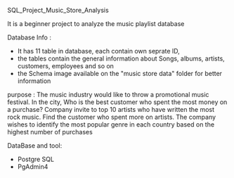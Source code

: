 SQL_Project_Music_Store_Analysis

It is a beginner project to analyze the music playlist database

Database Info : 
- It has 11 table in database, each contain own seprate ID, 
- the tables contain the general information about Songs, albums, artists, customers, employees and so on
- the Schema image available on the "music store data" folder for better information

purpose : 
The music industry would like to throw a promotional music festival. In the city,
Who is the best customer who spent the most money on a purchase? 
Company invite to top 10 artists who have written the most rock music. 
Find the customer who spent more on artists. 
The company wishes to identify the most popular genre in each country based on the highest number of purchases


DataBase and tool:

- Postgre SQL
- PgAdmin4
